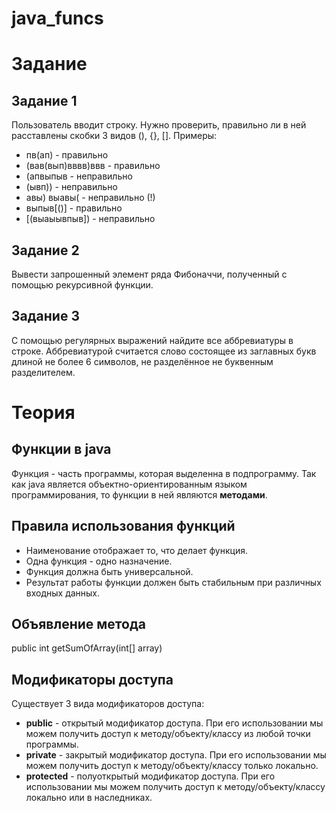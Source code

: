 # java_funcs

# Задание

## Задание 1
Пользователь вводит строку. Нужно проверить, правильно ли в ней расставлены скобки 3 видов (), {}, []. Примеры:

* пв(ап) - правильно
* (вав(вып)вввв)ввв - правильно
* (апвыпыв - неправильно
* (ывп)) - неправильно
* авы) выавы( - неправильно (!)
* выпыв[()] - правильно
* [(выаыывпыв]) - неправильно

## Задание 2
Вывести запрошенный элемент ряда Фибоначчи, полученный с помощью рекурсивной функции.

## Задание 3
С помощью регулярных выражений найдите все аббревиатуры в строке. Аббревиатурой считается слово состоящее из заглавных букв длиной не более 6 символов, не разделённое не буквенным разделителем.

# Теория
## Функции в java
Функция - часть программы, которая выделенна в подпрограмму.
Так как java является объектно-ориентированным языком программирования, то функции в ней являются **методами**.

## Правила использования функций
* Наименование отображает то, что делает функция.
* Одна функция - одно назначение.
* Функция должна быть универсальной.
* Результат работы функции должен быть стабильным при различных входных данных.

## Объявление метода
public int getSumOfArray(int[] array)

## Модификаторы доступа
Существует 3 вида модификаторов доступа:
* **public** - открытый модификатор доступа. При его использовании мы можем получить доступ к методу/объекту/классу из любой точки программы.
* **private** - закрытый модификатор доступа. При его использовании мы можем получить доступ к методу/объекту/классу только локально.
* **protected** - полуоткрытый модификатор доступа. При его использовании мы можем получить доступ к методу/объекту/классу локально или в наследниках.
